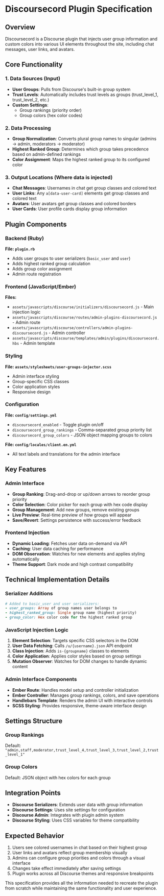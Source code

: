 # Discoursecord Plugin Specification

## Overview
Discoursecord is a Discourse plugin that injects user group information and custom colors into various UI elements throughout the site, including chat messages, user links, and avatars.

## Core Functionality

### 1. Data Sources (Input)
- **User Groups**: Pulls from Discourse's built-in group system
- **Trust Levels**: Automatically includes trust levels as groups (trust_level_1, trust_level_2, etc.)
- **Custom Settings**: 
  - Group rankings (priority order)
  - Group colors (hex color codes)

### 2. Data Processing
- **Group Normalization**: Converts plural group names to singular (admins → admin, moderators → moderator)
- **Highest Ranked Group**: Determines which group takes precedence based on admin-defined rankings
- **Color Assignment**: Maps the highest ranked group to its configured color

### 3. Output Locations (Where data is injected)
- **Chat Messages**: Usernames in chat get group classes and colored text
- **User Links**: Any `a[data-user-card]` elements get group classes and colored text  
- **Avatars**: User avatars get group classes and colored borders
- **User Cards**: User profile cards display group information

## Plugin Components

### Backend (Ruby)
**File: `plugin.rb`**
- Adds user groups to user serializers (`basic_user` and `user`)
- Adds highest ranked group calculation
- Adds group color assignment
- Admin route registration

### Frontend (JavaScript/Ember)
**Files:**
- `assets/javascripts/discourse/initializers/discoursecord.js` - Main injection logic
- `assets/javascripts/discourse/routes/admin-plugins-discoursecord.js` - Admin route
- `assets/javascripts/discourse/controllers/admin-plugins-discoursecord.js` - Admin controller
- `assets/javascripts/discourse/templates/admin/plugins/discoursecord.hbs` - Admin template

### Styling
**File: `assets/stylesheets/user-groups-injector.scss`**
- Admin interface styling
- Group-specific CSS classes
- Color application styles
- Responsive design

### Configuration
**File: `config/settings.yml`**
- `discoursecord_enabled` - Toggle plugin on/off
- `discoursecord_group_rankings` - Comma-separated group priority list
- `discoursecord_group_colors` - JSON object mapping groups to colors

**File: `config/locales/client.en.yml`**
- All text labels and translations for the admin interface

## Key Features

### Admin Interface
- **Group Ranking**: Drag-and-drop or up/down arrows to reorder group priority
- **Color Selection**: Color picker for each group with hex code display
- **Group Management**: Add new groups, remove existing groups
- **Live Preview**: Real-time preview of how groups will appear
- **Save/Revert**: Settings persistence with success/error feedback

### Frontend Injection
- **Dynamic Loading**: Fetches user data on-demand via API
- **Caching**: User data caching for performance
- **DOM Observation**: Watches for new elements and applies styling automatically
- **Theme Support**: Dark mode and high contrast compatibility

## Technical Implementation Details

### Serializer Additions
```ruby
# Added to basic_user and user serializers:
- user_groups: Array of group names user belongs to
- highest_ranked_group: Single group name (highest priority)
- group_color: Hex color code for the highest ranked group
```

### JavaScript Injection Logic
1. **Element Selection**: Targets specific CSS selectors in the DOM
2. **User Data Fetching**: Calls `/u/{username}.json` API endpoint
3. **Class Injection**: Adds `is-{groupname}` classes to elements
4. **Color Application**: Applies color styles based on group settings
5. **Mutation Observer**: Watches for DOM changes to handle dynamic content

### Admin Interface Components
- **Ember Route**: Handles model setup and controller initialization
- **Ember Controller**: Manages group rankings, colors, and save operations
- **Handlebars Template**: Renders the admin UI with interactive controls
- **SCSS Styling**: Provides responsive, theme-aware interface design

## Settings Structure

### Group Rankings
Default: `"admin,staff,moderator,trust_level_4,trust_level_3,trust_level_2,trust_level_1"`

### Group Colors  
Default: JSON object with hex colors for each group

## Integration Points
- **Discourse Serializers**: Extends user data with group information
- **Discourse Settings**: Uses site settings for configuration
- **Discourse Admin**: Integrates with plugin admin system
- **Discourse Styling**: Uses CSS variables for theme compatibility

## Expected Behavior
1. Users see colored usernames in chat based on their highest group
2. User links and avatars reflect group membership visually
3. Admins can configure group priorities and colors through a visual interface
4. Changes take effect immediately after saving settings
5. Plugin works across all Discourse themes and responsive breakpoints

This specification provides all the information needed to recreate the plugin from scratch while maintaining the same functionality and user experience.
